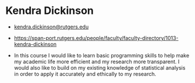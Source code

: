 
# Kendra Dickinson #
- kendra.dickinson@rutgers.edu 
- https://span-port.rutgers.edu/people/faculty/faculty-directory/1013-kendra-dickinson


- In this course I would like to learn basic programming skills to help make my academic life more efficient and my research more transparent. I would also like to build on my existing knowledge of statistical analysis in order to apply it accurately and ethically to my research.
		
